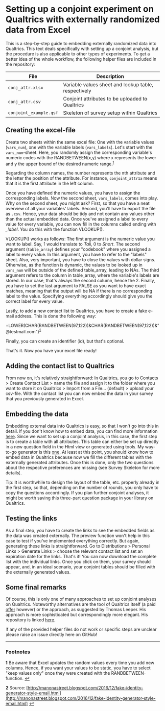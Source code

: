 # Setting up a conjoint experiment on Qualtrics with externally randomized data from Excel

This is a step-by-step guide to embedding externally randomized data into Qualtrics. This text deals specifically with setting up a conjoint analysis, but the procedure is also applicable to other types of experiments. To get a better idea of the whole workflow, the following helper files are included in the repository:

| File                 | Description                                          |
|----------------------|------------------------------------------------------|
| `conj_attr.xlsx`       | Variable values sheet and lookup table, respectively |
| `conj_attr.csv`        | Conjoint attributes to be uploaded to Qualtrics      |
| `conjoint_example.qsf` | Skeleton of survey setup within Qualtrics            |

## Creating the excel-file

Create two sheets within the same excel file: One with the variable values (`vars_num`), one with the variable labels (`vars_labels`). Let's start with the `vars_num`-sheet. Here, you randomly assign the corresponding variable's numeric codes with the RANDBETWEEN(x,y) where x represents the lower and y the upper bound of the desired numeric range.<sup id="a1">[1](#f1)</sup>

Regarding the column names, the number represents the nth attribute and the letter the position of the attribute. For instance, `conjoint_attr1a` means that it is the first attribute in the left column.

Once you have defined the numeric values, you have to assign the corresponding labels. Now the second sheet, `vars_labels`, comes into play. Why on the second sheet, you might ask? First, so that you have a neat overview of all your variables' labels. Second, you'll have to export the file as `.csv`. Hence, your data should be tidy and not contain any values other than the actual embedded data. Once you've assigned a label to every value for every variable, you can now fill in the columns called ending with *_label*. You do this with the function VLOOKUP(). 

VLOOKUP() works as follows: The first argument is the numeric value you want to label. Say, 1 would translate to *Tall*, 0 to *Short*. The second argument (`table_array`) defines your "codebook" where you assigned a label to every value. In this argument, you have to refer to the "labels" sheet. Also, very important, you have to close the values with dollar signs. Otherwise, as the function is dynamic, the values to be looked up in `vars_num` will be outside of the defined table_array, leading to NAs. The third argument refers to the column in table_array, where the variable's labels are stored. In our case, that's always the second column, hence the 2. Finally, you have to set the last argument to FALSE as you want to have exact matches, meaning that the output will be NA if there is no corresponding label to the value. Specifying everything accordingly should give you the correct label for every value. 

Lastly, to add a new contact list to Qualtrics, you have to create a fake e-mail address. This is done the following way: 

=LOWER(CHAR(RANDBETWEEN(97,122))&CHAR(RANDBETWEEN(97,122))&"@testmail.com")<sup id="a2">[2](#f2)</sup>

Finally, you can create an identifier (id), but that's optional.

That's it. Now you have your excel file ready!

## Adding the contact list to Qualtrics

From now on, it's relatively straightforward: In Qualtrics, you go to Contacts > Create Contact List > name the file and assign it to the folder where you want to store it on Qualtrics > Import from a File... (default) > upload your csv-file. With the contact list you can now embed the data in your survey that you previously generated in Excel.

## Embedding the data

Embedding external data into Qualtrics is easy, so that I won't go into this in detail. If you don't know how to embed data, you can find more information [here](https://www.qualtrics.com/support/survey-platform/survey-module/survey-flow/standard-elements/embedded-data/). Since we want to set up a conjoint analysis, in this case, the first step is to create a table with all attributes. This table can either be set up directly in a new question field in the Html view or generated using tools. My way-to-go generator is this [one](https://www.tablesgenerator.com/html_tables). At least at this point, you should know how to embed data in Qualtrics because now we fill the different tables with the externally generated attributes. Once this is done, only the two questions about the respective preferences are missing (see Survey Skeleton for more details).

Tip: It is worthwhile to design the layout of the table, etc. properly already in the first step, so that, depending on the number of rounds, you only have to copy the questions accordingly. If you plan further conjoint analyses, it might be worth saving this three-part question package in your library on Qualtrics. 

## Testing the links

As a final step, you have to create the links to see the embedded fields as the data was created externally. The preview function won't help in this case to test if you've implemented everything correctly. But again, generating these links is straightforward. Go to Distributions > Personal Links > Generate Links > choose the relevant contact list and set an expiration date for the links. That's it! You can now download the complete list with the individual links. Once you click on them, your survey should appear, and, in an ideal scenario, your conjoint tables should be filled with the externally generated values.

## Some final remarks

Of course, this is only one of many approaches to set up conjoint analyses on Qualtrics. Noteworthy alternatives are the tool of Qualtrics itself (a paid [offer](https://www.qualtrics.com/support/conjoint-project/getting-started-conjoints/getting-started-choice-based/getting-started-with-conjoint-projects/) however) or the approach, as suggested by Thomas Leeper. His approach is more sophisticated but correspondingly more elegant. His repository is linked [here](https://github.com/leeper/conjoint-example). 

If any of the provided helper files do not work or specific steps are unclear please raise an issue directly here on GitHub!

---

### Footnotes

<b id="f1">1</b> Be aware that Excel updates the random values every time you add new columns. Hence, if you want your values to be static, you have to select "keep values only" once they were created with the RANDBETWEEN-function. [↩](#a1)

<b id="f2">2</b> Source: [http://manonastreet.blogspot.com/2016/12/fake-identity-generator-style-email.html](http://manonastreet.blogspot.com/2016/12/fake-identity-generator-style-email.html) [↩](#a2)
